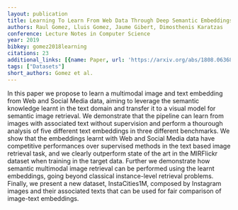 ```yaml
---
layout: publication
title: Learning To Learn From Web Data Through Deep Semantic Embeddings
authors: Raul Gomez, Lluis Gomez, Jaume Gibert, Dimosthenis Karatzas
conference: Lecture Notes in Computer Science
year: 2019
bibkey: gomez2018learning
citations: 23
additional_links: [{name: Paper, url: 'https://arxiv.org/abs/1808.06368'}]
tags: ["Datasets"]
short_authors: Gomez et al.
---
```

In this paper we propose to learn a multimodal image and text embedding from
Web and Social Media data, aiming to leverage the semantic knowledge learnt in
the text domain and transfer it to a visual model for semantic image retrieval.
We demonstrate that the pipeline can learn from images with associated text
without supervision and perform a thourough analysis of five different text
embeddings in three different benchmarks. We show that the embeddings learnt
with Web and Social Media data have competitive performances over supervised
methods in the text based image retrieval task, and we clearly outperform state
of the art in the MIRFlickr dataset when training in the target data. Further
we demonstrate how semantic multimodal image retrieval can be performed using
the learnt embeddings, going beyond classical instance-level retrieval
problems. Finally, we present a new dataset, InstaCities1M, composed by
Instagram images and their associated texts that can be used for fair
comparison of image-text embeddings.
